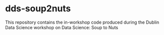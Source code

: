 # dds-soup2nuts
This repository contains the in-workshop code produced during the Dublin Data Science workshop on Data Science: Soup to Nuts
